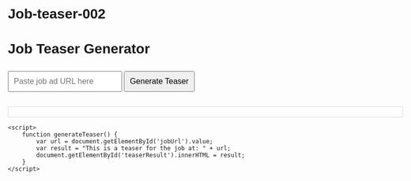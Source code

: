 # Job-teaser-002<!DOCTYPE html>
<html lang="en">
<head>
    <meta charset="UTF-8">
    <meta name="viewport" content="width=device-width, initial-scale=1.0">
    <title>Job Teaser Generator</title>
    <style>
        body { font-family: Arial, sans-serif; max-width: 800px; margin: 0 auto; padding: 20px; }
        input, button { font-size: 16px; padding: 10px; margin: 10px 0; }
        #teaserResult { margin-top: 20px; border: 1px solid #ddd; padding: 10px; }
    </style>
</head>
<body>
    <h1>Job Teaser Generator</h1>
    <input type="text" id="jobUrl" placeholder="Paste job ad URL here">
    <button onclick="generateTeaser()">Generate Teaser</button>
    <div id="teaserResult"></div>

    <script>
        function generateTeaser() {
            var url = document.getElementById('jobUrl').value;
            var result = "This is a teaser for the job at: " + url;
            document.getElementById('teaserResult').innerHTML = result;
        }
    </script>
</body>
</html>

